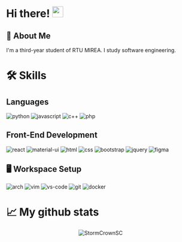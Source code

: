 # Hi there! <img src="https://media.giphy.com/media/hvRJCLFzcasrR4ia7z/giphy.gif" width="29px" height="29px">

## 🚀 About Me
I'm a third-year student of RTU MIREA. I study software engineering.


# 🛠️ Skills

## Languages

![python](https://img.shields.io/badge/Python-3776AB?style=for-the-badge&logo=python&logoColor=white)
![javascript](https://img.shields.io/badge/JavaScript-323330?style=for-the-badge&logo=javascript&logoColor=F7DF1E)
![c++](https://img.shields.io/badge/-c++-black?style=for-the-badge&logo=c%2B%2B&logoColor=blue)
![php](https://img.shields.io/badge/PHP-ccc.svg?style=for-the-badge&logo=php&logoColor=blue&color=black)

## Front-End Development

![react](https://img.shields.io/badge/React-20232A?style=for-the-badge&logo=react&logoColor=61DAFB)
![material-ui](https://img.shields.io/badge/Material_UI-0081CB?style=for-the-badge&logo=mui&logoColor=white)
![html](https://img.shields.io/badge/HTML5-E34F26?style=for-the-badge&logo=html5&logoColor=white)
![css](https://img.shields.io/badge/CSS3-1572B6?style=for-the-badge&logo=css3&logoColor=white)
![bootstrap](https://img.shields.io/badge/Bootstrap-563D7C?style=for-the-badge&logo=bootstrap&logoColor=white)
![jquery](https://img.shields.io/badge/jQuery-0769AD?style=for-the-badge&logo=jquery&logoColor=white)
![figma](https://img.shields.io/badge/figma-000000?style=for-the-badge&logo=figma&logoColor=white)

## 🖥️ Workspace Setup

![arch](https://img.shields.io/badge/Arch%20Linux-1793D1?style=for-the-badge&logo=arch-linux&logoColor=white)
![vim](https://img.shields.io/badge/-Vim-019733.svg?style=for-the-badge&logo=vim&logoColor=white)
![vs-code](https://img.shields.io/badge/VS_Code-007ACC?style=for-the-badge&logo=Visual-Studio-Code&logoColor=white)
![git](https://img.shields.io/badge/-GitHub-181717.svg?style=for-the-badge&logo=github&logoColor=white)
![docker](https://img.shields.io/badge/-Docker-EEE.svg?style=for-the-badge&logo=docker&logoColor=black)


<!--# Top Repositories
<img align="center" src="https://github-readme-stats.vercel.app/api/pin/?username=StormCrownSC&repo=LeetCode&theme=buefy"/>
-->
# 📈 My github stats

<p align="center"> <img src="https://github-readme-stats.vercel.app/api?username=StormCrownSC&show_icons=true&theme=gotham" alt="StormCrownSC" />

